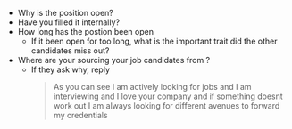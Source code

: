 - Why is the position open?
- Have you filled it internally?
- How long has the postion been open
	- If it been open for too long, what is the important trait did the other candidates miss out?
- Where are your sourcing your job candidates from ?
	- If they ask why, reply
		> As you can see I am actively looking for jobs and I am interviewing and I love your company and if something doesnt work out I am always looking for different avenues to forward my credentials
